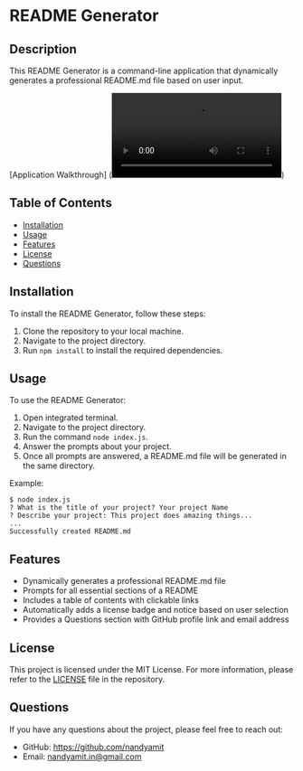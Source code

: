 # README Generator

## Description

This README Generator is a command-line application that dynamically generates a professional README.md file based on user input. 

[Application Walkthrough] (<video controls src="https://github.com/nandyamit/week-7-challenge/blob/main/Application%20Walkthrough.mp4" title="#Application Walkthrough.mp4"></video>)

## Table of Contents

- [Installation](#installation)
- [Usage](#usage)
- [Features](#features)
- [License](#license)
- [Questions](#questions)

## Installation

To install the README Generator, follow these steps:

1. Clone the repository to your local machine.
2. Navigate to the project directory.
3. Run `npm install` to install the required dependencies.

## Usage

To use the README Generator:

1. Open integrated terminal.
2. Navigate to the project directory.
3. Run the command `node index.js`.
4. Answer the prompts about your project.
5. Once all prompts are answered, a README.md file will be generated in the same directory.

Example:
```
$ node index.js
? What is the title of your project? Your project Name
? Describe your project: This project does amazing things...
...
Successfully created README.md
```

## Features

- Dynamically generates a professional README.md file
- Prompts for all essential sections of a README
- Includes a table of contents with clickable links
- Automatically adds a license badge and notice based on user selection
- Provides a Questions section with GitHub profile link and email address

## License

This project is licensed under the MIT License. For more information, please refer to the [LICENSE](LICENSE) file in the repository.

## Questions

If you have any questions about the project, please feel free to reach out:

- GitHub: https://github.com/nandyamit
- Email: nandyamit.in@gmail.com